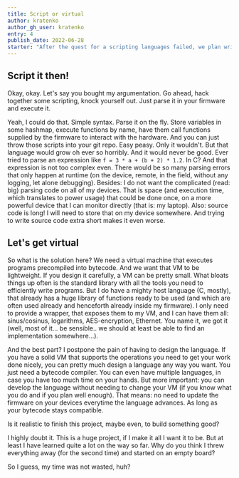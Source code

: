 ```yaml
---
title: Script or virtual
author: kratenko
author_gh_user: kratenko
entry: 4
publish_date: 2022-06-28
starter: "After the quest for a scripting languages failed, we plan writing our own."
---
```


## Script it then!
Okay, okay. Let's say you bought my argumentation. Go ahead, hack together some 
scripting, knock yourself out. Just parse it in your firmware and execute it.

Yeah, I could do that. Simple syntax. Parse it on the fly. Store variables in 
some hashmap, execute functions by name, have them call functions supplied by the 
firmware to interact with the hardware. And you can just throw those scripts 
into your git repo. Easy peasy. Only it wouldn't. But that language would 
grow oh ever so horribly. And it would never be good. Ever tried to parse an 
expression like `f = 3 * a + (b + 2) * 1.2`. In C? And that expression is not too 
complex even. There would be so many parsing errors that only happen at runtime
(on the device, remote, in the field, without any logging, let alone debugging).
Besides: I do not want the complicated (read: big) parsing code on all of my devices. 
That is space (and execution time, which translates to power usage) that could be 
done once, on a more powerful device that I can monitor directly (that is: my laptop).
Also: source code is long! I will need to store that on my device somewhere.
And trying to write source code extra short makes it even worse.

## Let's get virtual
So what is the solution here? We need a virtual machine that executes programs 
precompiled into bytecode. And we want that VM to be lightweight. If you design 
it carefully, a VM can be pretty small. What bloats things up often is the 
standard library with all the tools you need to efficiently write programs.
But I do have a mighty host language (C, mostly), that already has a huge 
library of functions ready to be used (and which are often used already and 
henceforth already inside my firmware). I only need to provide a wrapper, that 
exposes them to my VM, and I can have them all: sinus/cosinus, logarithms, 
AES-encryption, Ethernet. You name it, we got it (well, most of it... be sensible.. 
we should at least be able to find an implementation somewhere...).

And the best part? I postpone the pain of having to design the language. If you 
have a solid VM that supports the operations you need to get your work done nicely, 
you can pretty much design a language any way you want. You just need a bytecode 
compiler. You can even have multiple languages, in case you have too much time on 
your hands. But more important: you can develop the language without needing to 
change your VM (if you know what you do and if you plan well enough). That means: 
no need to update the firmware on your devices everytime the language advances.
As long as your bytecode stays compatible.

Is it realistic to finish this project, maybe even, to build something good?

I highly doubt it. This is a huge project, if I make it all I want it to be. 
But at least I have learned quite a lot on the way so far. Why do you think 
I threw everything away (for the second time) and started on an empty board?

So I guess, my time was not wasted, huh?
